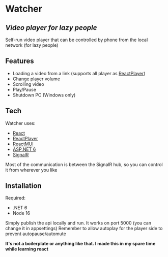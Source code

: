 # Watcher
## _Video player for lazy people_

Self-run video player that can be controlled by phone from the local network (for lazy people)

## Features

- Loading a video from a link (supports all player as [ReactPlayer](https://github.com/CookPete/react-player))
- Change player volume
- Scrolling video
- Play/Pause
- Shutdown PC (Windows only)

## Tech

Watcher uses:

- [React](https://reactjs.org/)
- [ReactPlayer](https://github.com/CookPete/react-player)
- [ReactMUI](https://mui.com/)
- [ASP.NET 6](https://dotnet.microsoft.com/en-us/apps/aspnet)
- [SignalR](https://github.com/SignalR/SignalR)

Most of the communication is between the SignalR hub, so you can control it from wherever you like

## Installation

Required: 
- .NET 6
- Node 16

Simply publish the api locally and run. It works on port 5000 (you can change it in appsettings)
Remember to allow autoplay for the player side to prevent autopause/automute

**It's not a boilerplate or anything like that. I made this in my spare time while learning react**